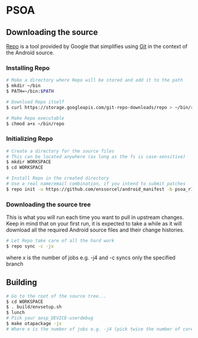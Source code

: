 # PSOA #

## Downloading the source ##

[Repo](http://source.android.com/source/developing.html) is a tool provided by Google that
simplifies using [Git](http://git-scm.com/book) in the context of the Android source.

### Installing Repo ###

```bash
# Make a directory where Repo will be stored and add it to the path
$ mkdir ~/bin
$ PATH=~/bin:$PATH

# Download Repo itself
$ curl https://storage.googleapis.com/git-repo-downloads/repo > ~/bin/repo

# Make Repo executable
$ chmod a+x ~/bin/repo
```

### Initializing Repo ###

```bash
# Create a directory for the source files
# This can be located anywhere (as long as the fs is case-sensitive)
$ mkdir WORKSPACE
$ cd WORKSPACE

# Install Repo in the created directory
# Use a real name/email combination, if you intend to submit patches
$ repo init -u https://github.com/enssorcel/android_manifest -b psoa_r1
```

### Downloading the source tree ###

This is what you will run each time you want to pull in upstream changes. Keep in mind that on your
first run, it is expected to take a while as it will download all the required Android source files
and their change histories.

```bash
# Let Repo take care of all the hard work
$ repo sync -c -jx
```

where x is the number of jobs e.g. -j4 and -c syncs only the specified branch

## Building ##

```bash
# Go to the root of the source tree...
$ cd WORKSPACE
$ . build/envsetup.sh
$ lunch
# Pick your aosp_DEVICE-userdebug
$ make otapackage -jx
# Where x is the number of jobs e.g. -j4 (pick twice the number of cores e.g. -j8 for quad core)
```
